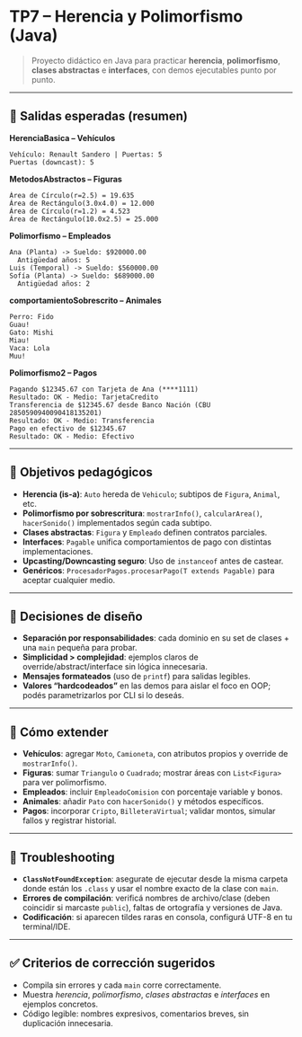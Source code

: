 # TP7 – Herencia y Polimorfismo (Java)

> Proyecto didáctico en Java para practicar **herencia**, **polimorfismo**, **clases abstractas** e **interfaces**, con demos ejecutables punto por punto.

---

## 🧪 Salidas esperadas (resumen)

**HerenciaBasica – Vehículos**
```
Vehículo: Renault Sandero | Puertas: 5
Puertas (downcast): 5
```

**MetodosAbstractos – Figuras**
```
Área de Círculo(r=2.5) = 19.635
Área de Rectángulo(3.0x4.0) = 12.000
Área de Círculo(r=1.2) = 4.523
Área de Rectángulo(10.0x2.5) = 25.000
```

**Polimorfismo – Empleados**
```
Ana (Planta) -> Sueldo: $920000.00
  Antigüedad años: 5
Luis (Temporal) -> Sueldo: $560000.00
Sofía (Planta) -> Sueldo: $689000.00
  Antigüedad años: 2
```

**comportamientoSobrescrito – Animales**
```
Perro: Fido
Guau!
Gato: Mishi
Miau!
Vaca: Lola
Muu!
```

**Polimorfismo2 – Pagos**
```
Pagando $12345.67 con Tarjeta de Ana (****1111)
Resultado: OK - Medio: TarjetaCredito
Transferencia de $12345.67 desde Banco Nación (CBU 2850590940090418135201)
Resultado: OK - Medio: Transferencia
Pago en efectivo de $12345.67
Resultado: OK - Medio: Efectivo
```

---

## 🎯 Objetivos pedagógicos

- **Herencia (is-a)**: `Auto` hereda de `Vehiculo`; subtipos de `Figura`, `Animal`, etc.
- **Polimorfismo por sobrescritura**: `mostrarInfo()`, `calcularArea()`, `hacerSonido()` implementados según cada subtipo.
- **Clases abstractas**: `Figura` y `Empleado` definen contratos parciales.
- **Interfaces**: `Pagable` unifica comportamientos de pago con distintas implementaciones.
- **Upcasting/Downcasting seguro**: Uso de `instanceof` antes de castear.
- **Genéricos**: `ProcesadorPagos.procesarPago(T extends Pagable)` para aceptar cualquier medio.

---

## 🧱 Decisiones de diseño

- **Separación por responsabilidades**: cada dominio en su set de clases + una `main` pequeña para probar.
- **Simplicidad > complejidad**: ejemplos claros de override/abstract/interface sin lógica innecesaria.
- **Mensajes formateados** (uso de `printf`) para salidas legibles.
- **Valores “hardcodeados”** en las demos para aislar el foco en OOP; podés parametrizarlos por CLI si lo deseás.

---

## 🔧 Cómo extender

- **Vehículos**: agregar `Moto`, `Camioneta`, con atributos propios y override de `mostrarInfo()`.
- **Figuras**: sumar `Triangulo` o `Cuadrado`; mostrar áreas con `List<Figura>` para ver polimorfismo.
- **Empleados**: incluir `EmpleadoComision` con porcentaje variable y bonos.
- **Animales**: añadir `Pato` con `hacerSonido()` y métodos específicos.
- **Pagos**: incorporar `Cripto`, `BilleteraVirtual`; validar montos, simular fallos y registrar historial.

---

## 🧯 Troubleshooting

- **`ClassNotFoundException`**: asegurate de ejecutar desde la misma carpeta donde están los `.class` y usar el nombre exacto de la clase con `main`.
- **Errores de compilación**: verificá nombres de archivo/clase (deben coincidir si marcaste `public`), faltas de ortografía y versiones de Java.
- **Codificación**: si aparecen tildes raras en consola, configurá UTF-8 en tu terminal/IDE.

---

## ✅ Criterios de corrección sugeridos

- Compila sin errores y cada `main` corre correctamente.
- Muestra *herencia*, *polimorfismo*, *clases abstractas* e *interfaces* en ejemplos concretos.
- Código legible: nombres expresivos, comentarios breves, sin duplicación innecesaria.


